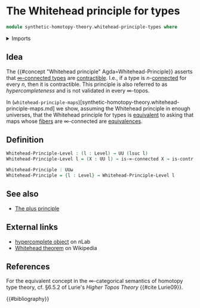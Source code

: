 # The Whitehead principle for types

```agda
module synthetic-homotopy-theory.whitehead-principle-types where
```

<details><summary>Imports</summary>

```agda
open import foundation.connected-types
open import foundation.dependent-pair-types
open import foundation.functoriality-truncation
open import foundation.infinity-connected-types
open import foundation.truncation-levels
open import foundation.truncations
open import foundation.universe-levels

open import foundation-core.contractible-types
open import foundation-core.equivalences
open import foundation-core.fibers-of-maps
open import foundation-core.identity-types
open import foundation-core.propositions
```

</details>

## Idea

The {{#concept "Whitehead principle" Agda=Whitehead-Principle}} asserts that
[∞-connected types](foundation.infinity-connected-types.md) are
[contractible](foundation-core.contractible-types.md). I.e., if a type is
$n$-[connected](foundation.connected-types.md) for every $n$, then it is
contractible. This principle is also referred to as _hypercompleteness_ and is
not validated in every ∞-topos.

In
(`whitehead-principle-maps`)[synthetic-homotopy-theory.whitehead-principle-maps.md]
we show, assuming the Whitehead principle in enough universes, that the
Whitehead principle for types is
[equivalent](foundation.logical-equivalences.md) to asking that maps whose
[fibers](foundation-core.fibers-of-maps.md) are ∞-connected are
[equivalences](foundation-core.equivalences.md).

## Definition

```agda
Whitehead-Principle-Level : (l : Level) → UU (lsuc l)
Whitehead-Principle-Level l = (X : UU l) → is-∞-connected X → is-contr X

Whitehead-Principle : UUω
Whitehead-Principle = {l : Level} → Whitehead-Principle-Level l
```

## See also

- [The plus principle](synthetic-homotopy-theory.plus-principle.md)

## External links

- [hypercomplete object](https://ncatlab.org/nlab/show/hypercomplete+object) on $n$Lab
- [Whitehead theorem](https://en.m.wikipedia.org/w/index.php?title=Whitehead_theorem) on Wikipedia

## References

For the equivalent concept in the ∞-categorical semantics of homotopy type
theory, cf. §6.5.2 of Lurie's _Higher Topos Theory_ {{#cite Lurie09}}.

{{#bibliography}}
